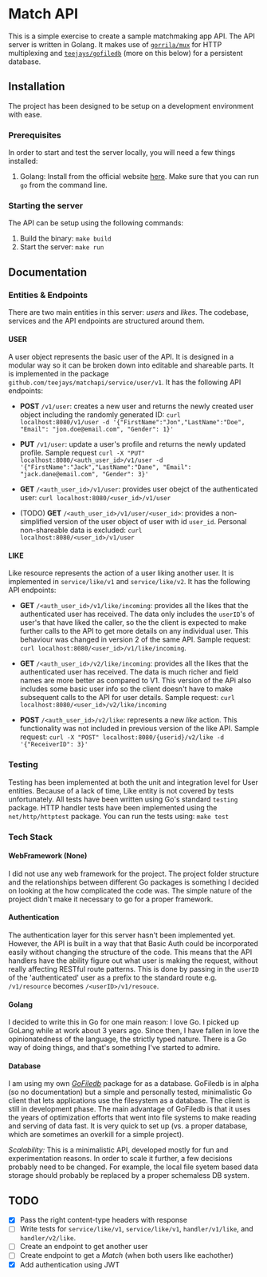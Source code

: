# Match API

This is a simple exercise to create a sample matchmaking app API. The API server is written in Golang. It makes use of [`gorrila/mux`](https://github.com/gorilla/mux) for HTTP multiplexing and [`teejays/gofiledb`](https://github.com/teejays/gofiledb) (more on this below) for a persistent database.

## Installation

The project has been designed to be setup on a development environment with ease.

### Prerequisites

In order to start and test the server locally, you will need a few things installed:
1. Golang: Install from the official website [here](https://golang.org). Make sure that you can run `go` from the command line.

### Starting the server
The API can be setup using the following commands:
1. Build the binary: `make build`
2. Start the server: `make run`

## Documentation

### Entities & Endpoints
There are two main entities in this server: _users_ and _likes_. The codebase, services and the API endpoints are structured around them.

#### **USER**

A user object represents the basic user of the API. It is designed in a modular way so it can be broken down into editable and shareable parts. It is implemented in the package `github.com/teejays/matchapi/service/user/v1`. It has the following API endpoints:

- **POST** `/v1/user`: creates a new user and returns the 
newly created user object including the randomly generated ID: `curl localhost:8080/v1/user -d '{"FirstName":"Jon","LastName":"Doe", "Email": "jon.doe@email.com", "Gender": 1}'`

- **PUT** `/v1/user`: update a user's profile and returns the newly updated profile. Sample request `curl -X "PUT" localhost:8080/<auth_user_id>/v1/user -d '{"FirstName":"Jack","LastName":"Dane", "Email": "jack.dane@email.com", "Gender": 3}'`

- **GET** `/<auth_user_id>/v1/user`: provides user obejct of the authenticated user: `curl localhost:8080/<user_id>/v1/user`

- (TODO) **GET** `/<auth_user_id>/v1/user/<user_id>`: provides a non-simplified version of the user object of user with id `user_id`. Personal non-shareable data is excluded: `curl localhost:8080/<user_id>/v1/user`

#### **LIKE**
Like resource represents the action of a user liking another user. It is implemented in `service/like/v1` and `service/like/v2`. It has the following API endpoints:

- **GET** `/<auth_user_id>/v1/like/incoming`: provides all the likes that the authenticated user has received. The data only includes the `userID`'s of user's that have liked the caller, so the the client is expected to make further calls to the API to get more details on any individual user. This behaviour was changed in version 2 of the same API. Sample request: `curl localhost:8080/<user_id>/v1/like/incoming`. 

- **GET** `/<auth_user_id>/v2/like/incoming`: provides all the likes that the authenticated user has received. The data is much richer and field names are more better as compared to V1. This version of the APi also includes some basic user info so the client doesn't have to make subsequent calls to the API for user details. Sample request: `curl localhost:8080/<user_id>/v2/like/incoming`

- **POST** `/<auth_user_id>/v2/like`: represents a new _like_ action. This functionality was not included in previous version of the like API. Sample request: `curl -X "POST" localhost:8080/{userid}/v2/like -d '{"ReceiverID": 3}'`

### Testing
Testing has been implemented at both the unit and integration level for User entities. Because of a lack of time, Like entity is not covered by tests unfortunately. All tests have been written using Go's standard `testing` package. HTTP handler tests have been implemented using the `net/http/httptest` package. You can run the tests using: `make test`

### Tech Stack

#### WebFramework (None)
I did not use any web framework for the project. The project folder structure and the relationships between different Go packages is something I decided on looking at the how complicated the code was. The simple nature of the project didn't make it necessary to go for a proper framework.


#### Authentication
The authentication layer for this server hasn't been implemented yet. However, the API is built in a way that that Basic Auth could be incorporated easily without changing the structure of the code. This means that the API handlers have the ability figure out what user is making the request, without really affecting RESTful route patterns. This is done by passing in the `userID` of the 'authenticated' user as a prefix to the standard route e.g. `/v1/resource` becomes `/<userID>/v1/resouce`.


#### Golang
I decided to write this in Go for one main reason: I love Go. I picked up GoLang while at work about 3 years ago. Since then, I have fallen in love the opinionatedness of the language, the strictly typed nature. There is a Go way of doing things, and that's something I've started to admire.

#### Database
I am using my own [_GoFiledb_](https://github.com/teejays/gofiledb) package for as a database. GoFiledb is in alpha (so no documentation) but a simple and personally tested, minimalistic Go client that lets applications use the filesystem as a database. The client is still in development phase. The main advantage of GoFiledb is that it uses the years of optimization efforts that went into file systems to make reading and serving of data fast. It is very quick to set up (vs. a proper database, which are sometimes an overkill for a simple project). 

_Scalability:_
This is a minimalistic API, developed mostly for fun and experimentation reasons. In order to scale it further, a few decisions probably need to be changed. For example, the local file syetem based data storage should probably be replaced by a proper schemaless DB system.


## TODO
- [x] Pass the right content-type headers with response
- [ ] Write tests for `service/like/v1`, `service/like/v1`, `handler/v1/like`, and `handler/v2/like`.
- [ ] Create an endpoint to get another user
- [ ] Create endpoint to get a _Match_ (when both users like eachother)
- [X] Add authentication using JWT
